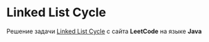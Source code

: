 # Linked List Cycle
Решение задачи [Linked List Cycle](https://leetcode.com/problems/linked-list-cycle) c сайта **LeetCode** на языке **Java**